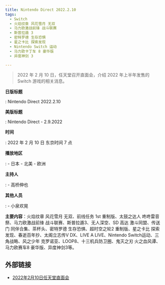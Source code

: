 ```yaml
---
title: Nintendo Direct 2022.2.10
tags:
  - Switch
  - 火焰纹章 风花雪月 无双
  - 马力欧激战前锋 战斗联赛
  - 斯普拉遁 3
  - 密特罗德 生存恐惧
  - 星之卡比 探索发现
  - Nintendo Switch 运动
  - 马力欧卡丁车 8 豪华版
  - 异度神剑 3

---
```


> 2022 年 2 月 10 日，任天堂召开直面会，介绍 2022 年上半年发售的 Switch 游戏的相关消息。

**日版标题**

:	Nintendo Direct 2022.2.10

**美版标题**

:	Nintendo Direct - 2.9.2022

**时间**

:	2022 年 2 月 10 日 东京时间 7 点

**播放地区**

:	- 日本
	- 北美
	- 欧洲

**主持人**

: 	- 高桥伸也

**其他人员**

:	- 小泉欢晃

**主要内容**：火焰纹章 风花雪月 无双、前线任务 1st 重制版、太鼓之达人 咚咚雷音祭、马力欧激战前锋 战斗联赛、斯普拉遁3、无人深空、SD 高达 激斗同盟、传送门 同伴合集、茶杯头、密特罗德 生存恐惧、超时空之轮2 重制版、星之卡比 探索发现、春逝百年抄、太阁立志传V DX、LIVE A LIVE、Nintendo Switch运动、三角战略、风之少年 克罗诺亚、LOOP8、十三机兵防卫圈、鬼灭之刃 火之血风谭、马力欧赛车8 豪华版、异度神剑3等。

## 外部链接

- [2022年2月10日任天堂直面会](https://www.bilibili.com/video/BV175411o7Wm/)
